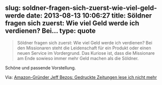 slug: soldner-fragen-sich-zuerst-wie-viel-geld-werde
date: 2013-08-13 10:06:27
title: Söldner fragen sich zuerst: Wie viel Geld werde ich verdienen? Bei...
type: quote
---

> Söldner fragen sich zuerst: Wie viel Geld werde ich verdienen? Bei den Missionaren steht die Leidenschaft für ein Produkt oder einen neuen Service im Vordergrund. Das Kuriose ist, dass die Missionare am Ende sowieso immer mehr Geld machen als die Söldner.

Schöne und passende Vorstellung.

 Via: [Amazon-Gründer Jeff Bezos: Gedruckte Zeitungen lese ich nicht mehr](http://www.berliner-zeitung.de/magazin/amazon-gruender-jeff-bezos-gedruckte-zeitungen-lese-ich-nicht-mehr,10809156,20945666.html)
